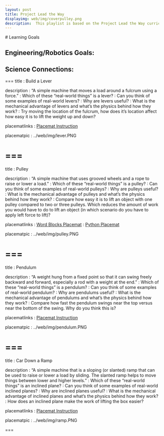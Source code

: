 ```yaml
---
layout: post
title: Project Lead the Way
displayimg: web/img/coverpulley.png
description:  This playlist is based on the Project Lead the Way curriculum and will teach you about simple machines. A simple machine is a device that makes work easier by helping to move an object over a distance. Simple machines include levers, inclined planes, pulleys, wheels and axles, wedges, and screws. We’ll also learn about work, force, and energy.
---
```

<div class="learninggoals" markdown="1">
# Learning Goals

Engineering/Robotics Goals: 
- 

Science Connections: 
- 

</div>

===
title
: Build a Lever

description
: “A simple machine that moves a load around a fulcrum using a force.”
: Which of these “real-world things” is a lever?
: Can you think of some examples of real-world levers?
: Why are levers useful?
: What is the mechanical advantage of levers and what’s the physics behind how they work?
: Try moving the location of the fulcrum, how does it’s location affect how easy it is to lift the weight up and down? 

placematlinks
: [Placemat Instruction](https://docs.google.com/presentation/d/1XdS9qq71YbAI6WJrtEV2wbspbQDlo5qHtBwXPsDAkmM/edit?usp=sharing)

placematpic
: ../web/img/lever.PNG

===
===
title
: Pulley

description
: “A simple machine that uses grooved wheels and a rope to raise or lower a load.”
: Which of these “real-world things” is a pulley?
: Can you think of some examples of real-world pulleys?
: Why are pulleys useful?
: What is the mechanical advantage of pulleys and what’s the physics behind how they work?
: Compare how easy it is to lift an object with one pulley compared to two or three pulleys. Which reduces the amount of work you would have to do to lift an object (in which scenario do you have to apply left force to lift)?

placematlinks
: [Word Blocks Placemat](https://docs.google.com/presentation/d/1Q4KGAajViycdR7D-XrRNYV4lumtD-KWOXPiHsuKiAQE/edit?usp=sharing)
: [Python Placemat](https://docs.google.com/presentation/d/1crWFW--VFjFiSbq-dCrPEfppYmowQ40XIEw44P2zdKw/edit?usp=sharing)

placematpic
: ../web/img/pulley.PNG

===
===
title
: Pendulum

description
: “A weight hung from a fixed point so that it can swing freely backward and forward, especially a rod with a weight at the end.”
: Which of these “real-world things” is a pendulum?
: Can you think of some examples of real-world pendulum?
: Why are pendulums useful?
: What is the mechanical advantage of pendulums and what’s the physics behind how they work?
: Compare how fast the pendulum swings near the top versus near the bottom of the swing. Why do you think this is?

placematlinks
: [Placemat Instruction](https://docs.google.com/presentation/d/1c9_GczzwYxmritLLtvSjRxFHvt9C0ulgizFvOXPfprA/edit?usp=sharing)

placematpic
: ../web/img/pendulum.PNG

===
===
title
: Car Down a Ramp

description
: “A simple machine that is a sloping (or slanted) ramp that can be used to raise or lower a load by sliding. The slanted ramp helps to move things between lower and higher levels.”
: Which of these “real-world things” is an inclined plane?
: Can you think of some examples of real-world inclined planes?
: Why are inclined planes useful?
: What is the mechanical advantage of inclined planes and what’s the physics behind how they work?
: How does an inclined plane make the work of lifting the box easier?

placematlinks
: [Placemat Instruction](https://docs.google.com/presentation/d/1JSclexc57qLUZUyvGTEJ0lE07vYipoUiioAh8G0NvVY/edit?usp=sharing)

placematpic
: ../web/img/ramp.PNG

===
